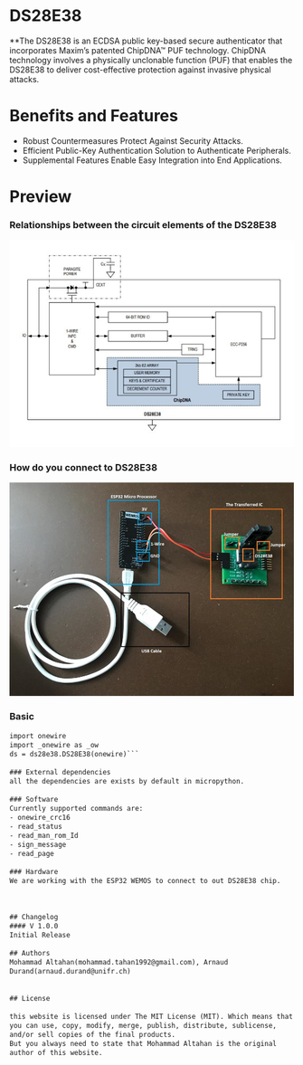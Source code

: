 # DS28E38
**The DS28E38 is an ECDSA public key-based secure authenticator that incorporates Maxim’s patented 
ChipDNA™ PUF technology. ChipDNA technology involves a physically unclonable function (PUF) that 
enables the DS28E38 to deliver cost-effective protection against invasive physical attacks.

# Benefits and Features
- Robust Countermeasures Protect Against Security Attacks.
- Efficient Public-Key Authentication Solution to Authenticate Peripherals.
- Supplemental Features Enable Easy Integration into End Applications.


# Preview

### Relationships between the circuit elements of the DS28E38

![relationships between the circuit elements of the DS28E38](https://github.com/maltahan/DS28E38/raw/master/screenshot.jpg)

### How do you connect to DS28E38
![how do you connect to DS28E38](https://github.com/maltahan/DS28E38/raw/master/screenshot1.jpg)

### Basic
```import ds28e38
import onewire
import _onewire as _ow
ds = ds28e38.DS28E38(onewire)```

### External dependencies
all the dependencies are exists by default in micropython.

### Software
Currently supported commands are:
- onewire_crc16
- read_status
- read_man_rom_Id
- sign_message
- read_page

### Hardware
We are working with the ESP32 WEMOS to connect to out DS28E38 chip.



## Changelog
#### V 1.0.0
Initial Release

## Authors
Mohammad Altahan(mohammad.tahan1992@gmail.com), Arnaud Durand(arnaud.durand@unifr.ch)


## License

this website is licensed under The MIT License (MIT). Which means that you can use, copy, modify, merge, publish, distribute, sublicense, and/or sell copies of the final products. 
But you always need to state that Mohammad Altahan is the original author of this website.
